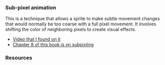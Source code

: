### Sub-pixel animation

This is a technique that allows a sprite to make subtle movement changes that would normally be too coarse with a full pixel movement. It involves shifting the color of neighboring pixels to create visual effects.

* [Video that I found on it][what-is-subpixel]
* [Chapter 8 of this book is on subpixling][pixel-logic]


### Resources

[pixel-logic]:https://pixellogicbook.com/ "Pixel Logic - A Guide to Pixel Art"
[what-is-subpixel]:https://www.youtube.com/watch?v=Wqd6epIWo6E "What is Subpixel animation?"
